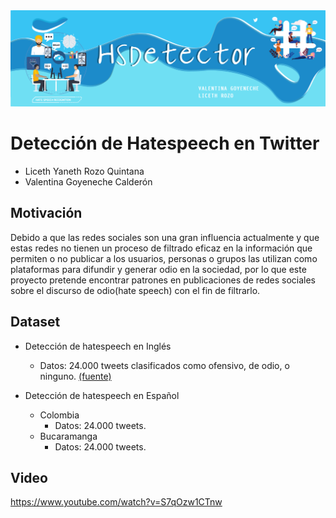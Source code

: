 <img src="imgs/banner.png" style="width:700px;">

# Detección de Hatespeech en Twitter
<ul>
   <li> Liceth Yaneth Rozo Quintana
   <li> Valentina Goyeneche Calderón
</ul>

## Motivación

Debido a que las redes sociales son una gran influencia actualmente y que estas redes no tienen un proceso de filtrado eficaz en la información que permiten o no publicar a los usuarios, personas o grupos las utilizan como plataformas para difundir y generar odio en la sociedad, por lo que este proyecto pretende encontrar patrones en publicaciones de redes sociales sobre el discurso de odio(hate speech) con el fin de filtrarlo.

## Dataset

* Detección de hatespeech en Inglés 
   * Datos: 24.000 tweets clasificados como ofensivo, de odio, o ninguno. [(fuente)](https://data.world/thomasrdavidson/hate-speech-and-offensive-language)
              
* Detección de hatespeech en Español 
   * Colombia
      * Datos: 24.000 tweets.
   * Bucaramanga
      * Datos: 24.000 tweets.

## Video 
https://www.youtube.com/watch?v=S7qOzw1CTnw
